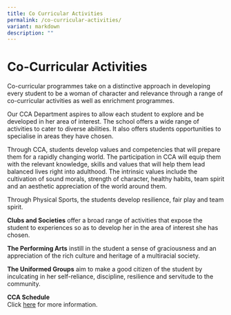 ```yaml
---
title: Co Curricular Activities
permalink: /co-curricular-activities/
variant: markdown
description: ""
---
```

# Co-Curricular Activities

Co-curricular programmes take on a distinctive approach in developing every student to be a woman of character and relevance through a range of co-curricular activities as well as enrichment programmes.

Our CCA Department aspires to allow each student to explore and be developed in her area of interest. The school offers a wide range of activities to cater to diverse abilities. It also offers students opportunities to specialise in areas they have chosen.

Through CCA, students develop values and competencies that will prepare them for a rapidly changing world. The participation in CCA will equip them with the relevant knowledge, skills and values that will help them lead balanced lives right into adulthood. The intrinsic values include the cultivation of sound morals, strength of character, healthy habits, team spirit and an aesthetic appreciation of the world around them.

Through Physical Sports, the&nbsp;students develop&nbsp;resilience, fair play and team spirit.

**Clubs and Societies**&nbsp;offer a broad range of activities that expose the student to experiences so as to develop her in the area of interest she has chosen.

**The Performing Arts**&nbsp;instill in the student a sense of graciousness and an appreciation of the rich culture and heritage of a multiracial society.

**The Uniformed Groups**&nbsp;aim to make a good citizen of the student by inculcating in her self-reliance, discipline, resilience and servitude to the community.

**CCA Schedule**&nbsp;<br>
Click [here](https://www.scgs.moe.edu.sg/files/2025_scgs_primary_cca_schedule.pdf) for more information.